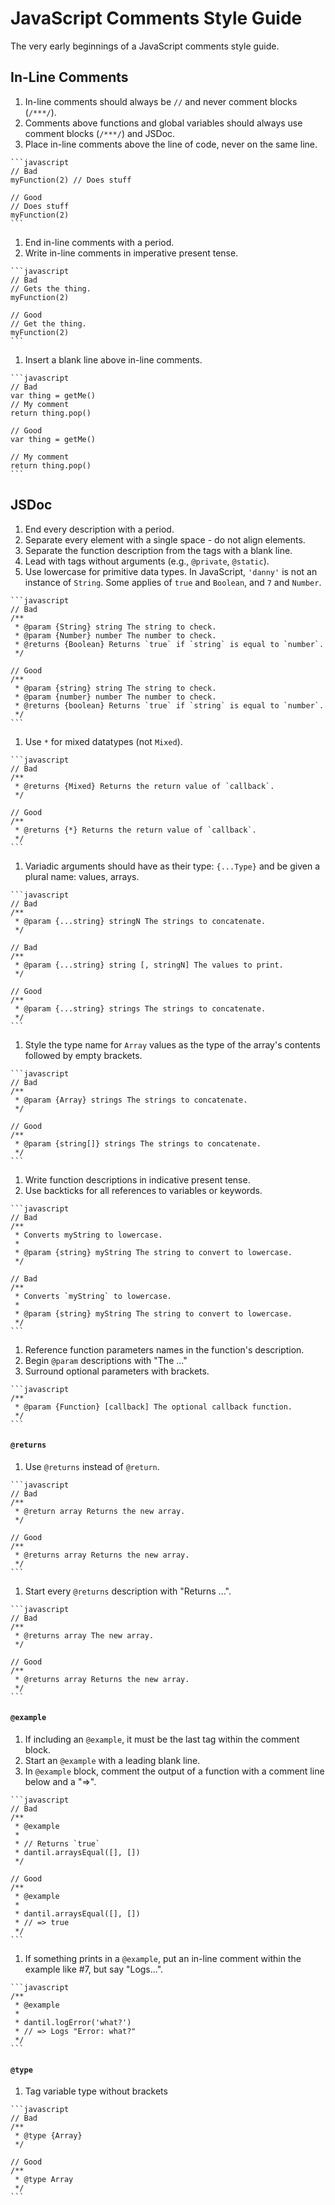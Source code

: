 # JavaScript Comments Style Guide
The very early beginnings of a JavaScript comments style guide.


## In-Line Comments
  1. In-line comments should always be `//` and never comment blocks (`/***/`).
  1. Comments above functions and global variables should always use comment blocks (`/***/`) and JSDoc.
  1. Place in-line comments above the line of code, never on the same line.

    ```javascript
    // Bad
    myFunction(2) // Does stuff

    // Good
    // Does stuff
    myFunction(2)
    ```

  1. End in-line comments with a period.
  1. Write in-line comments in imperative present tense.

    ```javascript
    // Bad
    // Gets the thing.
    myFunction(2)

    // Good
    // Get the thing.
    myFunction(2)
    ```

  1. Insert a blank line above in-line comments.

    ```javascript
    // Bad
    var thing = getMe()
    // My comment
    return thing.pop()

    // Good
    var thing = getMe()

    // My comment
    return thing.pop()
    ```

## JSDoc
  1. End every description with a period.
  1. Separate every element with a single space - do not align elements.
  1. Separate the function description from the tags with a blank line.
  1. Lead with tags without arguments (e.g., `@private`, `@static`).
  1. Use lowercase for primitive data types. In JavaScript, `'danny'` is not an instance of `String`. Some applies of `true` and `Boolean`, and `7` and `Number`.

    ```javascript
    // Bad
    /**
     * @param {String} string The string to check.
     * @param {Number} number The number to check.
     * @returns {Boolean} Returns `true` if `string` is equal to `number`.
     */

    // Good
    /**
     * @param {string} string The string to check.
     * @param {number} number The number to check.
     * @returns {boolean} Returns `true` if `string` is equal to `number`.
     */
    ```

  1. Use `*` for mixed datatypes (not `Mixed`).

    ```javascript
    // Bad
    /**
     * @returns {Mixed} Returns the return value of `callback`.
     */

    // Good
    /**
     * @returns {*} Returns the return value of `callback`.
     */
    ```

  1. Variadic arguments should have as their type: `{...Type}` and be given a plural name: values, arrays.

    ```javascript
    // Bad
    /**
     * @param {...string} stringN The strings to concatenate.
     */

    // Bad
    /**
     * @param {...string} string [, stringN] The values to print.
     */

    // Good
    /**
     * @param {...string} strings The strings to concatenate.
     */
    ```

  1. Style the type name for `Array` values as the type of the array's contents followed by empty brackets.

    ```javascript
    // Bad
    /**
     * @param {Array} strings The strings to concatenate.
     */

    // Good
    /**
     * @param {string[]} strings The strings to concatenate.
     */
    ```

  1. Write function descriptions in indicative present tense.
  1. Use backticks for all references to variables or keywords.

    ```javascript
    // Bad
    /**
     * Converts myString to lowercase.
     *
     * @param {string} myString The string to convert to lowercase.
     */

    // Bad
    /**
     * Converts `myString` to lowercase.
     *
     * @param {string} myString The string to convert to lowercase.
     */
    ```

  1. Reference function parameters names in the function's description.
  1. Begin `@param` descriptions with "The ..."
  1. Surround optional parameters with brackets.

    ```javascript
    /**
     * @param {Function} [callback] The optional callback function.
     */
    ```

#### `@returns`
  1. Use `@returns` instead of `@return`.

    ```javascript
    // Bad
    /**
     * @return array Returns the new array.
     */

    // Good
    /**
     * @returns array Returns the new array.
     */
    ```

  1. Start every `@returns` description with "Returns ...".

    ```javascript
    // Bad
    /**
     * @returns array The new array.
     */

    // Good
    /**
     * @returns array Returns the new array.
     */
    ```

#### `@example`
  1. If including an `@example`, it must be the last tag within the comment block.
  1. Start an `@example` with a leading blank line.
  1. In `@example` block, comment the output of a function with a comment line below and a "=>".

    ```javascript
    // Bad
    /**
     * @example
     *
     * // Returns `true`
     * dantil.arraysEqual([], [])
     */

    // Good
    /**
     * @example
     *
     * dantil.arraysEqual([], [])
     * // => true
     */
    ```

  1. If something prints in a `@example`, put an in-line comment within the example like #7, but say "Logs...".

    ```javascript
    /**
     * @example
     *
     * dantil.logError('what?')
     * // => Logs "Error: what?"
     */
    ```

#### `@type`
  1. Tag variable type without brackets

    ```javascript
    // Bad
    /**
     * @type {Array}
     */

    // Good
    /**
     * @type Array
     */
    ```